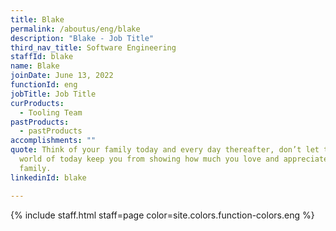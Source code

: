 ```yaml
---
title: Blake
permalink: /aboutus/eng/blake
description: "Blake - Job Title"
third_nav_title: Software Engineering
staffId: blake
name: Blake
joinDate: June 13, 2022
functionId: eng
jobTitle: Job Title
curProducts:
  - Tooling Team
pastProducts:
  - pastProducts
accomplishments: ""
quote: Think of your family today and every day thereafter, don’t let the busy
  world of today keep you from showing how much you love and appreciate your
  family.
linkedinId: blake

---
```


{% include staff.html staff=page color=site.colors.function-colors.eng %}
